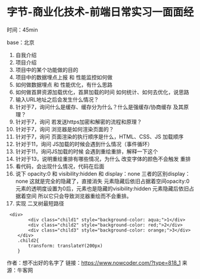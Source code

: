 # 字节-商业化技术-前端日常实习一面面经

时间：45min

base：北京

1. 自我介绍
2. 项目介绍
3. 项目中的某个功能做的目的
4. 项目中的数据埋点上报 和 性能监控如何做
5. 如何做数据埋点 和 性能优化，有什么思路
6. 如何做首屏资源加载优化，首屏加载的时间 如何统计、如何去优化，说思路
7. 输入URL地址之后会发生什么情况？
8. 针对于7，询问什么是缓存、缓存分为什么？什么是强缓存/协商缓存 及其原理？
9. 针对于7，询问 若发送https加密和解密的流程和原理？
10. 针对于7，询问 浏览器是如何渲染页面的？
11. 针对于7，询问 页面渲染的执行顺序是什么，HTML、CSS、JS 加载顺序
12. 针对于11，询问 JS加载的时候会遇到什么情况（事件循环）
13. 针对于11，询问JS加载的时候 会遇到重绘重排，解释一下这个
14. 针对于13，说明重绘重排有哪些情况，为什么 改变字体的颜色不会触发 重排
15. 看代码，会出现什么情况，代码在后面
16. 说下 opacity:0 和 visibility:hidden  和 display：none 三者的区别display：none  这就是完全的隐藏了，直接消失  元素隐藏后依旧占据着空间opacity:0  元素的透明度设置为0后，元素也是隐藏的visibility:hidden  元素隐藏后依旧占据着空间  所以它只会导致浏览器重绘而不会重排。
17. 实现 二叉树最短路径

```
 <div>
        <div class="child1" style="background-color: aqua;">1</div>
        <div class="child2" style="background-color: red;">2</div>
        <div class="child3" style="background-color: orange;">3</div>
    </div>
    .child2{
        transform: translateY(200px)
    }
```





作者：想不出好的名字了
链接：https://www.nowcoder.com/?type=818_1
来源：牛客网